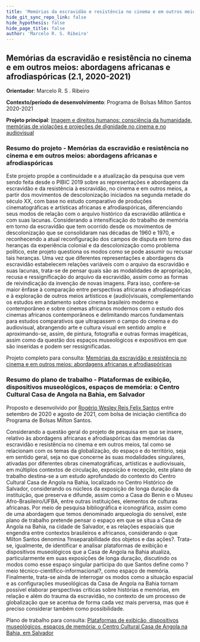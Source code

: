 ```yaml
---
title: 'Memórias da escravidão e resistência no cinema e em outros meios: abordagens africanas e afrodiaspóricas (2a, 2020-2021)'
hide_git_sync_repo_link: false
hide_hypothesis: false
hide_page_title: false
author: 'Marcelo R. S. Ribeiro'
---
```


## Memórias da escravidão e resistência no cinema e em outros meios: abordagens africanas e afrodiaspóricas (2.1, 2020-2021)

**Orientador**: Marcelo R. S . Ribeiro

**Contexto/período de desenvolvimento**: Programa de Bolsas Milton Santos 2020-2021

**Projeto principal**: [Imagem e direitos humanos: consciência da humanidade, memórias de violações e projeções de dignidade no cinema e no audiovisual](/projetos/pesquisa/imagem-e-direitos-humanos)

### Resumo do projeto - Memórias da escravidão e resistência no cinema e em outros meios: abordagens africanas e afrodiaspóricas

Este projeto propõe a continuidade e a atualização da pesquisa que vem sendo feita desde o PIBIC 2019 sobre as representações e abordagens da escravidão e da resistência à escravidão, no cinema e em outros meios, a partir dos movimentos de descolonização iniciados na segunda metade do século XX, com base no estudo comparativo de produções cinematográficas e artísticas africanas e afrodiaspóricas, diferenciando seus modos de relação com o arquivo histórico da escravidão atlântica e com suas lacunas. Considerando a intensificação do trabalho de memória em torno da escravidão que tem ocorrido desde os movimentos de descolonização que se consolidaram nas décadas de 1960 e 1970, e reconhecendo a atual reconfiguração dos campos de disputa em torno das heranças da experiência colonial e da descolonização como problema político, este projeto questiona os modos como se pode assumir ou recusar tais heranças. Uma vez que diferentes representações e abordagens da escravidão estabelecem relações variáveis com o arquivo da escravidão e suas lacunas, trata-se de pensar quais são as modalidades de apropriação, recusa e ressignificação do arquivo da escravidão, assim como as formas de reivindicação da invenção de novas imagens. Para isso, confere-se maior ênfase à comparação entre perspectivas africanas e afrodiaspóricas e à exploração de outros meios artísticos e (audio)visuais, complementando os estudos em andamento sobre cinema brasileiro moderno e contemporâneo e sobre cinemas africanos modernos com o estudo dos cinemas africanos contemporâneos e delimitando marcos fundamentais para estudos comparativos que ultrapassem o campo do cinema e do audiovisual, abrangendo arte e cultura visual em sentido amplo e aproximando-se, assim, de pintura, fotografia e outras formas imagéticas, assim como da questão dos espaços museológicos e expositivos em que são inseridas e podem ser ressignificadas.

Projeto completo para consulta: [Memórias da escravidão e resistência no cinema e em outros meios: abordagens africanas e afrodiaspóricas](Projeto_PBMS_2020.pdf)

### Resumo do plano de trabalho - Plataformas de exibição, dispositivos museológicos, espaços de memória: o Centro Cultural Casa de Angola na Bahia, em Salvador

Proposto e desenvolvido por [Rogério Wesley Reis Felix Santos](/quem-somos/integrantes/rogerio-felix) entre setembro de 2020 e agosto de 2021, com bolsa de iniciação científica do Programa de Bolsas Milton Santos.

Considerando a questão geral do projeto de pesquisa em que se insere, relativo às abordagens africanas e afrodiaspóricas das memórias da escravidão e resistência no cinema e em outros meios, tal como se relacionam com os temas da globalização, do espaço e do território, seja em sentido geral, seja no que concerne às suas modalidades singulares, ativadas por diferentes obras cinematográficas, artísticas e audiovisuais, em múltiplos contextos de circulação, exposição e recepção, este plano de trabalho destina-se a um estudo aprofundado do contexto do Centro Cultural Casa de Angola na Bahia, localizado no Centro Histórico de Salvador, considerando os núcleos da exposição de longa duração da instituição, que preserva e difunde, assim como a Casa do Benin e o Museu Afro-Brasileiro/UFBA, entre outras instituições, elementos de culturas africanas. Por meio de pesquisa bibliográfica e iconográfica, assim como de uma abordagem que temos denominado arqueologia do sensível, este plano de trabalho pretende pensar o espaço em que se situa a Casa de Angola na Bahia, na cidade de Salvador, e as relações espaciais que engendra entre contextos brasileiros e africanos, considerando o que Milton Santos denomina ?inseparabilidade dos objetos e das ações?. Trata-se, igualmente, de identificar e analisar plataformas de exibição e dispositivos museológicos que a Casa de Angola na Bahia atualiza, particularmente em suas exposições de longa duração, discutindo os modos como esse espaço singular participa do que Santos define como ?meio técnico-científico-informacional?, como espaço de memória. Finalmente, trata-se ainda de interrogar os modos como a situação espacial e as configurações museológicas da Casa de Angola na Bahia tornam possível elaborar perspectivas críticas sobre histórias e memórias, em relação e além do trauma da escravidão, no contexto de um processo de globalização que se acentua de forma cada vez mais perversa, mas que é preciso considerar também como possibilidade.

Plano de trabalho para consulta: [Plataformas de exibição, dispositivos museológicos, espaços de memória: o Centro Cultural Casa de Angola na Bahia, em Salvador](Plano_de_trabalho_PBMS_2020.pdf)
